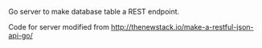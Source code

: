 Go server to make database table a REST endpoint.

Code for server modified from http://thenewstack.io/make-a-restful-json-api-go/